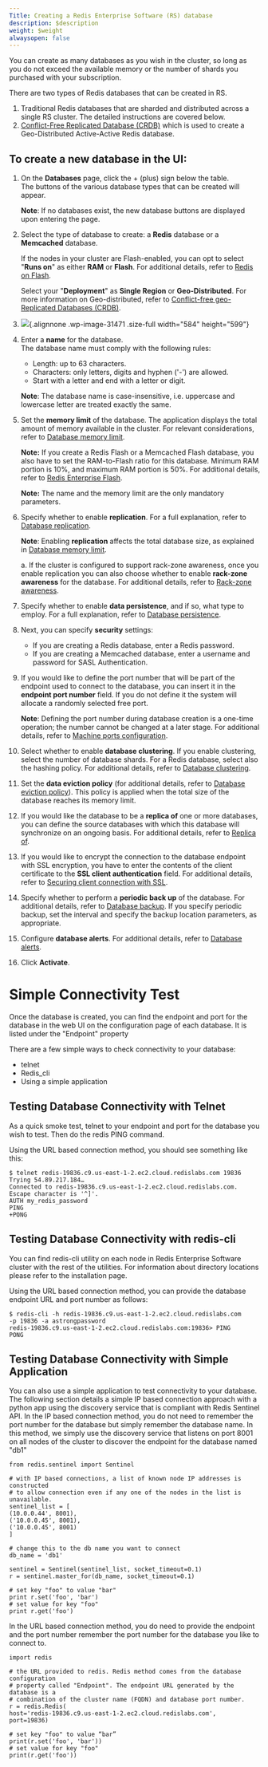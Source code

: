 ```yaml
---
Title: Creating a Redis Enterprise Software (RS) database
description: $description
weight: $weight
alwaysopen: false
---
```

You can create as many databases as you wish in the cluster, so long as
you do not exceed the available memory or the number of shards you
purchased with your subscription.

There are two types of Redis databases that can be created in RS.

1.  Traditional Redis databases that are sharded and distributed across
    a single RS cluster. The detailed instructions are covered below.
2.  [Conflict-Free Replicated Database
    (CRDB)](/redis-enterprise-documentation/administering/database-operations/create-crdb/)
    which is used to create a Geo-Distributed Active-Active Redis
    database.

To create a new database in the UI:
-----------------------------------

1.  On the **Databases** page, click the + (plus) sign below the table.\
    The buttons of the various database types that can be created will
    appear.

    **Note**: If no databases exist, the new database buttons are
    displayed upon entering the page.

2.  Select the type of database to create: a **Redis** database or a
    **Memcached** database.

    If the nodes in your cluster are Flash-enabled, you can opt to
    select "**Runs on**" as either **RAM** or **Flash**. For additional
    details, refer to [Redis on
    Flash](/redis-enterprise-documentation/redis-e-flash/).

    Select your "**Deployment**" as **Single Region** or
    **Geo-Distributed**. For more information on Geo-distributed, refer
    to [Conflict-free geo-Replicated Databases
    (CRDB)](/redis-enterprise-documentation/administering/intercluster-replication/crdbs/).

3.  ![](/images/rs/new_databases.png){.alignnone
    .wp-image-31471 .size-full width="584" height="599"}
4.  Enter a **name** for the database.\
    The database name must comply with the following rules:

    -   Length: up to 63 characters.
    -   Characters: only letters, digits and hyphen ('-') are allowed.
    -   Start with a letter and end with a letter or digit.

    **Note**: The database name is case-insensitive, i.e. uppercase and
    lowercase letter are treated exactly the same.

5.  Set the **memory limit** of the database. The application displays
    the total amount of memory available in the cluster. For relevant
    considerations, refer to [Database memory
    limit](/redis-enterprise-documentation/database-configuration/database-memory-limit).

    **Note:** If you create a Redis Flash or a Memcached Flash database,
    you also have to set the RAM-to-Flash ratio for this database.
    Minimum RAM portion is 10%, and maximum RAM portion is 50%. For
    additional details, refer to [Redis Enterprise
    Flash](/redis-enterprise-documentation/redis-e-flash/).

    **Note:** The name and the memory limit are the only mandatory
    parameters.

6.  Specify whether to enable **replication**. For a full explanation,
    refer to [Database
    replication](/redis-enterprise-documentation/database-configuration/database-replication).

    **Note**: Enabling **replication** affects the total database size,
    as explained in [Database memory
    limit](/redis-enterprise-documentation/database-configuration/database-memory-limit).

    a.  If the cluster is configured to support rack-zone awareness,
        once you enable replication you can also choose whether to
        enable **rack-zone awareness** for the database. For additional
        details, refer to [Rack-zone
        awareness](/redis-enterprise-documentation/rack-zone-awareness).

7.  Specify whether to enable **data persistence**, and if so, what type
    to employ. For a full explanation, refer to [Database
    persistence](/redis-enterprise-documentation/database-configuration/database-persistence).
8.  Next, you can specify **security** settings:
    -   If you are creating a Redis database, enter a Redis password.
    -   If you are creating a Memcached database, enter a username and
        password for SASL Authentication.
9.  If you would like to define the port number that will be part of the
    endpoint used to connect to the database, you can insert it in the
    **endpoint port number** field. If you do not define it the system
    will allocate a randomly selected free port.

    **Note**: Defining the port number during database creation is a
    one-time operation; the number cannot be changed at a later stage.
    For additional details, refer to [Machine ports
    configuration](/redis-enterprise-documentation/cluster-administration/best-practices/machine-ports-configuration).

10. Select whether to enable **database clustering**. If you enable
    clustering, select the number of database shards. For a Redis
    database, select also the hashing policy. For additional details,
    refer to [Database
    clustering](/redis-enterprise-documentation/database-configuration/database-clustering).
11. Set the **data eviction policy** (for additional details, refer to
    [Database eviction
    policy](/redis-enterprise-documentation/database-configuration/database-eviction-policy)).
    This policy is applied when the total size of the database reaches
    its memory limit.
12. If you would like the database to be a **replica of** one or more
    databases, you can define the source databases with which this
    database will synchronize on an ongoing basis. For additional
    details, refer to [Replica
    of](/redis-enterprise-documentation/database-configuration/replica-of).
13. If you would like to encrypt the connection to the database endpoint
    with SSL encryption, you have to enter the contents of the client
    certificate to the **SSL client authentication** field. For
    additional details, refer to [Securing client connection with
    SSL](/redis-enterprise-documentation/database-configuration/securing-client-connection-with-ssl).
14. Specify whether to perform a **periodic back up** of the database.
    For additional details, refer to [Database
    backup](/redis-enterprise-documentation/database-configuration/database-backup).
    If you specify periodic backup, set the interval and specify the
    backup location parameters, as appropriate.
15. Configure **database alerts**. For additional details, refer to
    [Database
    alerts](/redis-enterprise-documentation/database-configuration/database-alerts).
16. Click **Activate**.

Simple Connectivity Test
========================

Once the database is created, you can find the endpoint and port for the
database in the web UI on the configuration page of each database. It is
listed under the "Endpoint" property

There are a few simple ways to check connectivity to your database:

-   telnet
-   Redis\_cli
-   Using a simple application

Testing Database Connectivity with Telnet
-----------------------------------------

As a quick smoke test, telnet to your endpoint and port for the database
you wish to test. Then do the redis PING command.

Using the URL based connection method, you should see something like
this:

``` {style="border: 2px solid #ddd; background-color: #333; color: #fff; padding: 10px; -webkit-font-smoothing: auto;"}
$ telnet redis-19836.c9.us-east-1-2.ec2.cloud.redislabs.com 19836
Trying 54.89.217.184…
Connected to redis-19836.c9.us-east-1-2.ec2.cloud.redislabs.com.
Escape character is '^]'.
AUTH my_redis_password
PING
+PONG
```

Testing Database Connectivity with redis-cli
--------------------------------------------

You can find redis-cli utility on each node in Redis Enterprise Software
cluster with the rest of the utilities. For information about directory
locations please refer to the installation page.

Using the URL based connection method, you can provide the database
endpoint URL and port number as follows:

``` {style="border: 2px solid #ddd; background-color: #333; color: #fff; padding: 10px; -webkit-font-smoothing: auto;"}
$ redis-cli -h redis-19836.c9.us-east-1-2.ec2.cloud.redislabs.com  
-p 19836 -a astrongpassword
redis-19836.c9.us-east-1-2.ec2.cloud.redislabs.com:19836> PING
PONG
```

Testing Database Connectivity with Simple Application
-----------------------------------------------------

You can also use a simple application to test connectivity to your
database. The following section details a simple IP based connection
approach with a python app using the discovery service that is compliant
with Redis Sentinel API. In the IP based connection method, you do not
need to remember the port number for the database but simply remember
the database name. In this method, we simply use the discovery service
that listens on port 8001 on all nodes of the cluster to discover the
endpoint for the database named "db1"

``` {style="border: 2px solid #ddd; background-color: #333; color: #fff; padding: 10px; -webkit-font-smoothing: auto;"}
from redis.sentinel import Sentinel

# with IP based connections, a list of known node IP addresses is constructed
# to allow connection even if any one of the nodes in the list is unavailable.
sentinel_list = [
(10.0.0.44', 8001),
('10.0.0.45', 8001),
('10.0.0.45', 8001)
]

# change this to the db name you want to connect
db_name = 'db1'

sentinel = Sentinel(sentinel_list, socket_timeout=0.1)
r = sentinel.master_for(db_name, socket_timeout=0.1)

# set key "foo" to value "bar"
print r.set('foo', 'bar')
# set value for key "foo"
print r.get('foo')
```

In the URL based connection method, you do need to provide the endpoint
and the port number remember the port number for the database you like
to connect to.

``` {style="border: 2px solid #ddd; background-color: #333; color: #fff; padding: 10px; -webkit-font-smoothing: auto;"}
import redis

# the URL provided to redis. Redis method comes from the database configuration
# property called "Endpoint". The endpoint URL generated by the database is a
# combination of the cluster name (FQDN) and database port number.
r = redis.Redis(
host='redis-19836.c9.us-east-1-2.ec2.cloud.redislabs.com',
port=19836)

# set key "foo" to value “bar”
print(r.set('foo', 'bar'))
# set value for key "foo"
print(r.get('foo'))
```
